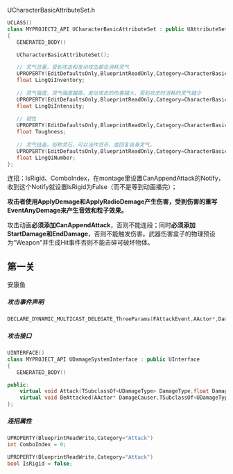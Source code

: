 UCharacterBasicAttributeSet.h

```C++
UCLASS()
class MYPROJECT2_API UCharacterBasicAttributeSet : public UAttributeSet
{
   GENERATED_BODY()

   UCharacterBasicAttributeSet();

   // 灵气总量，受到攻击和发动攻击都会消耗灵气
   UPROPERTY(EditDefaultsOnly,BlueprintReadOnly,Category=CharacterBasicProperty)
   float LingQiInventory;
   
   // 灵气强度，灵气强度越高，发动攻击的伤害越大，受到攻击时消耗的灵气越少
   UPROPERTY(EditDefaultsOnly,BlueprintReadOnly,Category=CharacterBasicProperty)
   float LingQiIntensity;
   
   // 韧性
   UPROPERTY(EditDefaultsOnly,BlueprintReadOnly,Category=CharacterBasicProperty)
   float Toughness;
   
   // 灵气结晶，俗称灵石，可以当作货币、或回复自身灵气。
   UPROPERTY(EditDefaultsOnly,BlueprintReadOnly,Category=CharacterBasicProperty)
   float LingQiNumber;
};
```

连招：IsRigid、ComboIndex，在montage里设置CanAppendAttack的Notify，收到这个Notify就设置IsRigid为False（而不是等到动画播完）；



**攻击者使用ApplyDemage和ApplyRadioDemage产生伤害，受到伤害的重写EventAnyDemage来产生音效和粒子效果。**



攻击动画**必须添加CanAppendAttack**，否则不能连段；同时**必须添加StartDamage和EndDamage**，否则不能触发伤害。武器伤害盒子的物理预设为“Weapon"并生成Hit事件否则不能击碎可破坏物体。



## 第一关

安康鱼

##### 攻击事件声明

```C++
DECLARE_DYNAMIC_MULTICAST_DELEGATE_ThreeParams(FAttackEvent,AActor*,DamageCauser,TSubclassOf<UDamageType>,DamageType,float,DamageValue);
```

##### 攻击接口

```C++
UINTERFACE()
class MYPROJECT_API UDamageSystemInterface : public UInterface
{
   GENERATED_BODY()

public:
    virtual void Attack(TSubclassOf<UDamageType> DamageType,float DamageValue);
    virtual void BeAttacked(AActor* DamageCauser,TSubclassOf<UDamageType> DamageType,float DamageValue);
};
```

##### 连招属性

```C++
UPROPERTY(BlueprintReadWrite,Category="Attack")
int ComboIndex = 0;

UPROPERTY(BlueprintReadWrite,Category="Attack")
bool IsRigid = false;
```